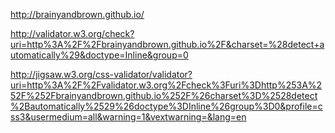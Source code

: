 <!-- Personal Site link (my page is ug-mug right now) -->
http://brainyandbrown.github.io/

<!-- Website HTML check -->
http://validator.w3.org/check?uri=http%3A%2F%2Fbrainyandbrown.github.io%2F&charset=%28detect+automatically%29&doctype=Inline&group=0

<!-- Website CSS Check -->
http://jigsaw.w3.org/css-validator/validator?uri=http%3A%2F%2Fvalidator.w3.org%2Fcheck%3Furi%3Dhttp%253A%252F%252Fbrainyandbrown.github.io%252F%26charset%3D%2528detect%2Bautomatically%2529%26doctype%3DInline%26group%3D0&profile=css3&usermedium=all&warning=1&vextwarning=&lang=en
